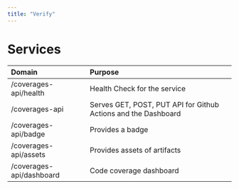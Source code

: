 ```yaml
---
title: "Verify"
---
```


# Services

| Domain                   | Purpose                                                        |
| :----------------------- | :------------------------------------------------------------- |
| /coverages-api/health    | Health Check for the service                                   |
| /coverages-api           | Serves GET, POST, PUT API for Github Actions and the Dashboard |
| /coverages-api/badge     | Provides a badge                                               |
| /coverages-api/assets    | Provides assets of artifacts                                   |
| /coverages-api/dashboard | Code coverage dashboard                                        |